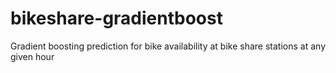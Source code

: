 # bikeshare-gradientboost
Gradient boosting prediction for bike availability at bike share stations at any given hour
